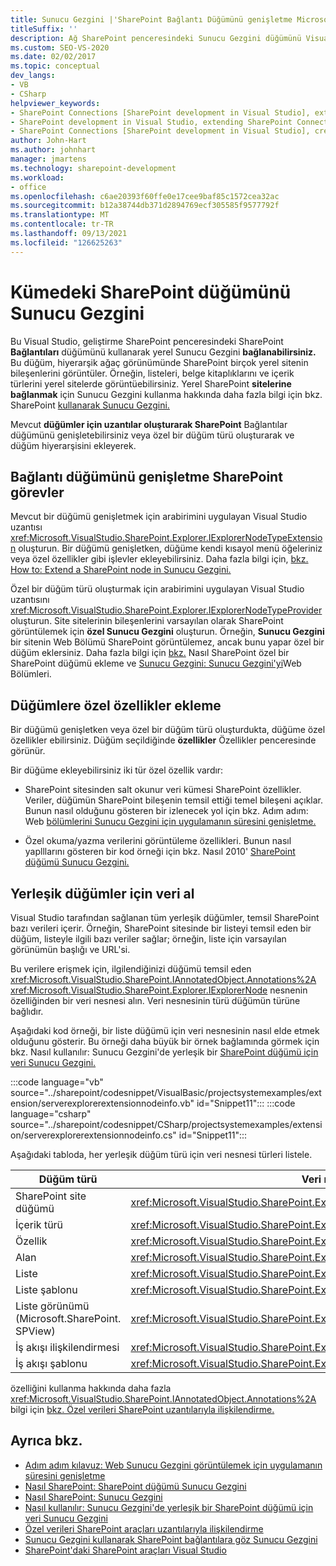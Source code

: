 ```yaml
---
title: Sunucu Gezgini |'SharePoint Bağlantı Düğümünü genişletme Microsoft Docs
titleSuffix: ''
description: Ağ SharePoint penceresindeki Sunucu Gezgini düğümünü Visual Studio. Düğümlere özel özellikler ekleyin. Yerleşik düğümler için veri al.
ms.custom: SEO-VS-2020
ms.date: 02/02/2017
ms.topic: conceptual
dev_langs:
- VB
- CSharp
helpviewer_keywords:
- SharePoint Connections [SharePoint development in Visual Studio], extending a node
- SharePoint development in Visual Studio, extending SharePoint Connections node in Server Explorer
- SharePoint Connections [SharePoint development in Visual Studio], creating a new node type
author: John-Hart
ms.author: johnhart
manager: jmartens
ms.technology: sharepoint-development
ms.workload:
- office
ms.openlocfilehash: c6ae20393f60ffe0e17cee9baf85c1572cea32ac
ms.sourcegitcommit: b12a38744db371d2894769ecf305585f9577792f
ms.translationtype: MT
ms.contentlocale: tr-TR
ms.lasthandoff: 09/13/2021
ms.locfileid: "126625263"
---
```

# <a name="extend-the-sharepoint-connections-node-in-server-explorer"></a>Kümedeki SharePoint düğümünü Sunucu Gezgini
  Bu Visual Studio, geliştirme SharePoint penceresindeki SharePoint **Bağlantıları** düğümünü kullanarak yerel Sunucu Gezgini **bağlanabilirsiniz.** Bu düğüm, hiyerarşik ağaç görünümünde SharePoint birçok yerel sitenin bileşenlerini görüntüler. Örneğin, listeleri, belge kitaplıklarını ve içerik türlerini yerel sitelerde görüntüebilirsiniz. Yerel SharePoint **sitelerine bağlanmak** için Sunucu Gezgini kullanma hakkında daha fazla bilgi için bkz. SharePoint [kullanarak Sunucu Gezgini.](../sharepoint/browsing-sharepoint-connections-using-server-explorer.md)

 Mevcut **düğümler için uzantılar oluşturarak SharePoint** Bağlantılar düğümünü genişletebilirsiniz veya özel bir düğüm türü oluşturarak ve düğüm hiyerarşisini ekleyerek.

## <a name="tasks-for-extending-the-sharepoint-connections-node"></a>Bağlantı düğümünü genişletme SharePoint görevler
 Mevcut bir düğümü genişletmek için arabirimini uygulayan Visual Studio uzantısı <xref:Microsoft.VisualStudio.SharePoint.Explorer.IExplorerNodeTypeExtension> oluşturun. Bir düğümü genişletken, düğüme kendi kısayol menü öğeleriniz veya özel özellikler gibi işlevler ekleyebilirsiniz. Daha fazla bilgi için, [bkz. How to: Extend a SharePoint node in Sunucu Gezgini.](../sharepoint/how-to-extend-a-sharepoint-node-in-server-explorer.md)

 Özel bir düğüm türü oluşturmak için arabirimini uygulayan Visual Studio uzantısını <xref:Microsoft.VisualStudio.SharePoint.Explorer.IExplorerNodeTypeProvider> oluşturun. Site sitelerinin bileşenlerini varsayılan olarak SharePoint görüntülemek için **özel Sunucu Gezgini** oluşturun. Örneğin, **Sunucu Gezgini** bir sitenin Web Bölümü SharePoint görüntülemez, ancak bunu yapar özel bir düğüm eklersiniz. Daha fazla bilgi için [bkz.](../sharepoint/how-to-add-a-custom-sharepoint-node-to-server-explorer.md) Nasıl SharePoint özel bir SharePoint düğümü ekleme ve [Sunucu Gezgini: Sunucu Gezgini'yi](../sharepoint/walkthrough-extending-server-explorer-to-display-web-parts.md)Web Bölümleri.

## <a name="add-custom-properties-to-nodes"></a>Düğümlere özel özellikler ekleme
 Bir düğümü genişletken veya özel bir düğüm türü oluşturdukta, düğüme özel özellikler ebilirsiniz. Düğüm seçildiğinde **özellikler** Özellikler penceresinde görünür.

 Bir düğüme ekleyebilirsiniz iki tür özel özellik vardır:

- SharePoint sitesinden salt okunur veri kümesi SharePoint özellikler. Veriler, düğümün SharePoint bileşenin temsil ettiği temel bileşeni açıklar. Bunun nasıl olduğunu gösteren bir izlenecek yol için bkz. Adım adım: Web [bölümlerini Sunucu Gezgini için uygulamanın süresini genişletme.](../sharepoint/walkthrough-extending-server-explorer-to-display-web-parts.md)

- Özel okuma/yazma verilerini görüntüleme özellikleri. Bunun nasıl yaplllarını gösteren bir kod örneği için bkz. Nasıl 2010' [SharePoint düğümü Sunucu Gezgini.](../sharepoint/how-to-extend-a-sharepoint-node-in-server-explorer.md)

## <a name="get-data-for-built-in-nodes"></a>Yerleşik düğümler için veri al
 Visual Studio tarafından sağlanan tüm yerleşik düğümler, temsil SharePoint bazı verileri içerir. Örneğin, SharePoint sitesinde bir listeyi temsil eden bir düğüm, listeyle ilgili bazı veriler sağlar; örneğin, liste için varsayılan görünümün başlığı ve URL'si.

 Bu verilere erişmek için, ilgilendiğinizi düğümü temsil eden <xref:Microsoft.VisualStudio.SharePoint.IAnnotatedObject.Annotations%2A> <xref:Microsoft.VisualStudio.SharePoint.Explorer.IExplorerNode> nesnenin özelliğinden bir veri nesnesi alın. Veri nesnesinin türü düğümün türüne bağlıdır.

 Aşağıdaki kod örneği, bir liste düğümü için veri nesnesinin nasıl elde etmek olduğunu gösterir. Bu örneği daha büyük bir örnek bağlamında görmek için bkz. Nasıl kullanılır: Sunucu Gezgini'de yerleşik bir [SharePoint düğümü için veri Sunucu Gezgini.](../sharepoint/how-to-get-data-for-a-built-in-sharepoint-node-in-server-explorer.md)

 :::code language="vb" source="../sharepoint/codesnippet/VisualBasic/projectsystemexamples/extension/serverexplorerextensionnodeinfo.vb" id="Snippet11":::
 :::code language="csharp" source="../sharepoint/codesnippet/CSharp/projectsystemexamples/extension/serverexplorerextensionnodeinfo.cs" id="Snippet11":::

 Aşağıdaki tabloda, her yerleşik düğüm türü için veri nesnesi türleri listele.

|Düğüm türü|Veri nesnesi türü|
|---------------|----------------------|
|SharePoint site düğümü|<xref:Microsoft.VisualStudio.SharePoint.Explorer.IExplorerSiteNodeInfo>|
|İçerik türü|<xref:Microsoft.VisualStudio.SharePoint.Explorer.Extensions.IContentTypeNodeInfo>|
|Özellik|<xref:Microsoft.VisualStudio.SharePoint.Explorer.Extensions.IFeatureNodeInfo>|
|Alan|<xref:Microsoft.VisualStudio.SharePoint.Explorer.Extensions.IFieldNodeInfo>|
|Liste|<xref:Microsoft.VisualStudio.SharePoint.Explorer.Extensions.IListNodeInfo>|
|Liste şablonu|<xref:Microsoft.VisualStudio.SharePoint.Explorer.Extensions.IListTemplateNodeInfo>|
|Liste görünümü (Microsoft.SharePoint. SPView)|<xref:Microsoft.VisualStudio.SharePoint.Explorer.Extensions.IListViewNodeInfo>|
|İş akışı ilişkilendirmesi|<xref:Microsoft.VisualStudio.SharePoint.Explorer.Extensions.IWorkflowAssociationNodeInfo>|
|İş akışı şablonu|<xref:Microsoft.VisualStudio.SharePoint.Explorer.Extensions.IWorkflowTemplateNodeInfo>|

 özelliğini kullanma hakkında daha fazla <xref:Microsoft.VisualStudio.SharePoint.IAnnotatedObject.Annotations%2A> bilgi için [bkz. Özel verileri SharePoint uzantılarıyla ilişkilendirme.](../sharepoint/associating-custom-data-with-sharepoint-tools-extensions.md)

## <a name="see-also"></a>Ayrıca bkz.
- [Adım adım kılavuz: Web Sunucu Gezgini görüntülemek için uygulamanın süresini genişletme](../sharepoint/walkthrough-extending-server-explorer-to-display-web-parts.md)
- [Nasıl SharePoint: SharePoint düğümü Sunucu Gezgini](../sharepoint/how-to-extend-a-sharepoint-node-in-server-explorer.md)
- [Nasıl SharePoint: Sunucu Gezgini](../sharepoint/how-to-add-a-custom-sharepoint-node-to-server-explorer.md)
- [Nasıl kullanılır: Sunucu Gezgini'de yerleşik bir SharePoint düğümü için veri Sunucu Gezgini](../sharepoint/how-to-get-data-for-a-built-in-sharepoint-node-in-server-explorer.md)
- [Özel verileri SharePoint araçları uzantılarıyla ilişkilendirme](../sharepoint/associating-custom-data-with-sharepoint-tools-extensions.md)
- [Sunucu Gezgini kullanarak SharePoint bağlantılara göz Sunucu Gezgini](../sharepoint/browsing-sharepoint-connections-using-server-explorer.md)
- [SharePoint'daki SharePoint araçları Visual Studio](../sharepoint/extending-the-sharepoint-tools-in-visual-studio.md)
